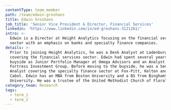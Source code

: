 ```yaml
---
contentType: team_member
path: /team/edwin-groshans
title: Edwin Groshans
job_title: 'Senior Vice President & Director, Financial Services'
linkedin: 'https://www.linkedin.com/in/ed-groshans-31212b1/'
intro: >-
  Edwin is a Director at Height Analytics focusing on the financial services
  sector with an emphasis on banks and specialty finance companies.
details: >-
  Prior to joining Height Analytics, he was a Desk Analyst at Ladenburg Thalmann
  covering the financial services sector. Edwin had spent several years on the
  buyside as Junior Portfolio Manager at Omega Advisors and an Analyst at
  Fortress Investment Group. Before moving to the buyside, he was a Senior
  Analyst covering the specialty finance sector at Fox-Pitt, Kelton and Moors &
  Cabot. Edwin has an MBA from Boston University and a BS from Binghamton
  University. He was a trustee of the United Methodist Church of Floral Park.
category_team: Research
tags:
  - term_1
  - term_2
---
```


